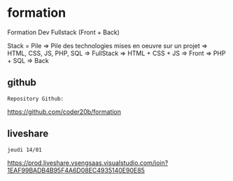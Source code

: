 # formation

Formation Dev Fullstack (Front + Back)

Stack = Pile
=> Pile des technologies mises en oeuvre sur un projet
=> HTML, CSS, JS, PHP, SQL  => FullStack
=> HTML + CSS + JS          => Front
=> PHP + SQL                => Back

## github

    Repository Github:

https://github.com/coder20b/formation

## liveshare

    jeudi 14/01

https://prod.liveshare.vsengsaas.visualstudio.com/join?1EAF99BADB4B95F4A6D08EC4935140E90E85
